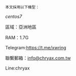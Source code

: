     本文採用以下機型：

_centos7_

區域：亞洲地區

RAM：1.7G

Telegram:https://t.me/xwring

聯繫郵箱：info@chryax.com.tw

Line:chryax

